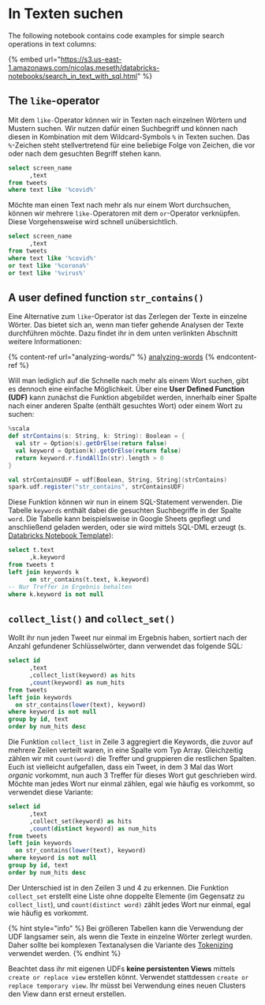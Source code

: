 # In Texten suchen

The following notebook contains code examples for simple search operations in text columns:

{% embed url="https://s3.us-east-1.amazonaws.com/nicolas.meseth/databricks-notebooks/search_in_text_with_sql.html" %}

## The `like`-operator

Mit dem `like-`Operator können wir in Texten nach einzelnen Wörtern und Mustern suchen. Wir nutzen dafür einen Suchbegriff und können nach diesen in Kombination mit dem Wildcard-Symbols `%` in Texten suchen. Das `%`-Zeichen steht stellvertretend für eine beliebige Folge von Zeichen, die vor oder nach dem gesuchten Begriff stehen kann.&#x20;

```sql
select screen_name
      ,text
from tweets
where text like '%covid%'
```

Möchte man einen Text nach mehr als nur einem Wort durchsuchen, können wir mehrere `like-`Operatoren mit dem `or`-Operator verknüpfen. Diese Vorgehensweise wird schnell unübersichtlich.

```sql
select screen_name
      ,text
from tweets
where text like '%covid%'
or text like '%corona%'
or text like '%virus%'
```

## A user defined function `str_contains()`

Eine Alternative zum `like`-Operator ist das Zerlegen der Texte in einzelne Wörter. Das bietet sich an, wenn man tiefer gehende Analysen der Texte durchführen möchte. Dazu findet ihr in dem unten verlinkten Abschnitt weitere Informationen:

{% content-ref url="analyzing-words/" %}
[analyzing-words](analyzing-words/)
{% endcontent-ref %}

Will man lediglich auf die Schnelle nach mehr als einem Wort suchen, gibt es dennoch eine einfache Möglichkeit. Über eine **User Defined Function (UDF)** kann zunächst die Funktion abgebildet werden, innerhalb einer Spalte nach einer anderen Spalte (enthält gesuchtes Wort) oder einem Wort zu suchen:

```scala
%scala
def strContains(s: String, k: String): Boolean = {
  val str = Option(s).getOrElse(return false)
  val keyword = Option(k).getOrElse(return false)
  return keyword.r.findAllIn(str).length > 0
}

val strContainsUDF = udf[Boolean, String, String](strContains)
spark.udf.register("str_contains", strContainsUDF)
```

Diese Funktion können wir nun in einem SQL-Statement verwenden. Die Tabelle `keywords` enthält dabei die gesuchten Suchbegriffe in der Spalte `word`. Die Tabelle kann beispielsweise in Google Sheets gepflegt und anschließend geladen werden, oder sie wird mittels SQL-DML erzeugt (s. [Databricks Notebook Template](https://s3.us-east-1.amazonaws.com/nicolas.meseth/databricks-notebooks/template\_vorbereitung\_tweets.html)):

```sql
select t.text
      ,k.keyword
from tweets t
left join keywords k
      on str_contains(t.text, k.keyword)
-- Nur Treffer im Ergebnis behalten
where k.keyword is not null
```

## `collect_list()` and `collect_set()`

Wollt ihr nun jeden Tweet nur einmal im Ergebnis haben, sortiert nach der Anzahl gefundener Schlüsselwörter, dann verwendet das folgende SQL:

```sql
select id
      ,text
      ,collect_list(keyword) as hits
      ,count(keyword) as num_hits
from tweets
left join keywords
  on str_contains(lower(text), keyword)
where keyword is not null
group by id, text
order by num_hits desc
```

Die Funktion `collect_list` in Zeile 3 aggregiert die Keywords, die zuvor auf mehrere Zeilen verteilt waren, in eine Spalte vom Typ Array. Gleichzeitig zählen wir mit `count(word)` die Treffer und gruppieren die restlichen Spalten. Euch ist vielleicht aufgefallen, dass ein Tweet, in dem 3 Mal das Wort _organic_ vorkommt, nun auch 3 Treffer für dieses Wort gut geschrieben wird. Möchte man jedes Wort nur einmal zählen, egal wie häufig es vorkommt, so verwendet diese Variante:

```sql
select id
      ,text
      ,collect_set(keyword) as hits
      ,count(distinct keyword) as num_hits
from tweets
left join keywords
  on str_contains(lower(text), keyword)
where keyword is not null
group by id, text
order by num_hits desc
```

Der Unterschied ist in den Zeilen 3 und 4 zu erkennen. Die Funktion `collect_set` erstellt eine Liste ohne doppelte Elemente (im Gegensatz zu `collect_list`), und `count(distinct word)` zählt jedes Wort nur einmal, egal wie häufig es vorkommt.&#x20;

{% hint style="info" %}
Bei größeren Tabellen kann die Verwendung der UDF langsamer sein, als wenn die Texte in einzelne Wörter zerlegt wurden. Daher sollte bei komplexen Textanalysen die Variante des [Tokenizing](broken-reference) verwendet werden.
{% endhint %}

Beachtet dass ihr mit eigenen UDFs **keine persistenten Views** mittels `create or replace view` erstellen könnt. Verwendet stattdessen `create or replace temporary view`. Ihr müsst bei Verwendung eines neuen Clusters den View dann erst erneut erstellen.
